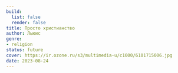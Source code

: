 ```yaml
---
build:
  list: false
  render: false
title: Просто христианство
author: Льюис
genre:
- religion
status: future
cover: https://ir.ozone.ru/s3/multimedia-u/c1000/6101715006.jpg
date: 2023-08-24
---
```


